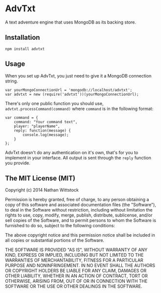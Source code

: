 AdvTxt
======

A text adventure engine that uses MongoDB as its backing store.

Installation
------------

```
npm install advtxt
```

Usage
-----

When you set up AdvTxt, you just need to give it a MongoDB connection string.

```
var yourMongoConnectionUrl = 'mongodb://localhost/advtxt';
var advtxt = new (require('advtxt'))(yourMongoConnectionUrl);
```

There's only one public function you should use, `advtxt.processCommand(command)` where `command` is in the following format:

```
var command = {
    command: "Your command text",
    player: "playerName",
    reply: function(message) {
        console.log(message);
    }
};
```

AdvTxt doesn't do any authentication on it's own, that's for you to implement in your interface. All output is sent through the `reply` function you provide.


The MIT License (MIT)
---------------------

Copyright (c) 2014 Nathan Wittstock

Permission is hereby granted, free of charge, to any person obtaining a copy
of this software and associated documentation files (the "Software"), to deal
in the Software without restriction, including without limitation the rights
to use, copy, modify, merge, publish, distribute, sublicense, and/or sell
copies of the Software, and to permit persons to whom the Software is
furnished to do so, subject to the following conditions:

The above copyright notice and this permission notice shall be included in
all copies or substantial portions of the Software.

THE SOFTWARE IS PROVIDED "AS IS", WITHOUT WARRANTY OF ANY KIND, EXPRESS OR
IMPLIED, INCLUDING BUT NOT LIMITED TO THE WARRANTIES OF MERCHANTABILITY,
FITNESS FOR A PARTICULAR PURPOSE AND NONINFRINGEMENT. IN NO EVENT SHALL THE
AUTHORS OR COPYRIGHT HOLDERS BE LIABLE FOR ANY CLAIM, DAMAGES OR OTHER
LIABILITY, WHETHER IN AN ACTION OF CONTRACT, TORT OR OTHERWISE, ARISING FROM,
OUT OF OR IN CONNECTION WITH THE SOFTWARE OR THE USE OR OTHER DEALINGS IN
THE SOFTWARE.

